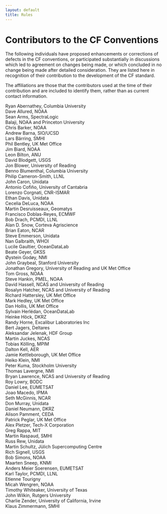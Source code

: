 ```yaml
---
layout: default
title: Rules
---
```


# Contributors to the CF Conventions

The following individuals have proposed enhancements or corrections of defects
in the CF conventions, or participated substantially in discussions which led
to agreement on changes being made, or which concluded in no change being made
after detailed consideration. They are listed here in recognition of their
contribution to the development of the CF standard.

The affiliations are those that the contributors used at the time of their
contribution and are included to identify them, rather than
as current contact information.

Ryan Abernathey, Columbia University<br>
Dave Allured, NOAA<br>
Sean Arms, SpectraLogic<br>
Balaji, NOAA and Princeton University<br>
Chris Barker, NOAA<br>
Andrew Barna, SIO/UCSD<br>
Lars Bärring, SMHI<br>
Phil Bentley, UK Met Office<br>
Jim Biard, NOAA<br>
Leon Bilton, ANU<br>
David Blodgett, USGS<br>
Jon Blower, University of Reading<br>
Benno Blumenthal, Columbia University<br>
Philip Cameron-Smith, LLNL<br>
John Caron, Unidata<br>
Antonio Cofiño, University of Cantabria<br>
Lorenzo Corgnati, CNR-ISMAR<br>
Ethan Davis, Unidata<br>
Cecelia DeLuca, NOAA<br>
Martin Desruisseaux, Geomatys<br>
Francisco Doblas-Reyes, ECMWF<br>
Bob Drach, PCMDI, LLNL<br>
Alan D. Snow, Corteva Agriscience<br>
Brian Eaton, NCAR<br>
Steve Emmerson, Unidata<br>
Nan Galbraith, WHOI<br>
Lucile Gaultier, OceanDataLab<br>
Beate Geyer, GKSS<br>
Øystein Godøy, NMI<br>
John Graybeal, Stanford University<br>
Jonathan Gregory, University of Reading and UK Met Office<br>
Tom Gross, NOAA<br>
Steve Hankin, PMEL, NOAA<br>
David Hassell, NCAS and University of Reading<br>
Rosalyn Hatcher, NCAS and University of Reading<br>
Richard Hattersley, UK Met Office<br>
Mark Hedley, UK Met Office<br>
Dan Hollis, UK Met Office<br>
Sylvain Herlédan, OceanDataLab<br>
Heinke Höck, DKRZ<br>
Randy Horne, Excalibur Laboratories Inc<br>
Bert Jagers, Deltares<br>
Aleksandar Jelenak, HDF Group<br>
Martin Juckes, NCAS<br>
Tobias Kölling, MPIM<br>
Dalton Kell, AER<br>
Jamie Kettleborough, UK Met Office<br>
Heiko Klein, NMI<br>
Peter Kuma, Stockholm University<br>
Thomas Lavergne, NMI<br>
Bryan Lawrence, NCAS and University of Reading<br>
Roy Lowry, BODC<br>
Daniel Lee, EUMETSAT<br>
Joao Macedo, IPMA<br>
Seth McGinnis, NCAR<br>
Don Murray, Unidata<br>
Daniel Neumann, DKRZ<br>
Alison Pamment, CEDA<br>
Patrick Peglar, UK Met Office<br>
Alex Pletzer, Tech-X Corporation<br>
Greg Rappa, MIT<br>
Martin Raspaud, SMHI<br>
Russ Rew, Unidata<br>
Martin Schultz, Jülich Supercomputing Centre<br>
Rich Signell, USGS<br>
Bob Simons, NOAA<br>
Maarten Sneep, KNMI<br>
Anders Meier Soerensen, EUMETSAT<br>
Karl Taylor, PCMDI, LLNL<br>
Etienne Tourigny<br>
Micah Wengren, NOAA<br>
Timothy Whiteaker, University of Texas<br>
John Wilkin, Rutgers University<br>
Charlie Zender, University of California, Irvine<br>
Klaus Zimmermann, SMHI
